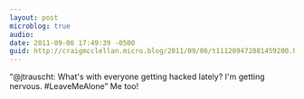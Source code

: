 ```yaml
---
layout: post
microblog: true
audio: 
date: 2011-09-06 17:49:39 -0500
guid: http://craigmcclellan.micro.blog/2011/09/06/t111209472881459200.html
---
```

“@jtrauscht: What's with everyone getting hacked lately? I'm getting nervous. #LeaveMeAlone” Me too!
